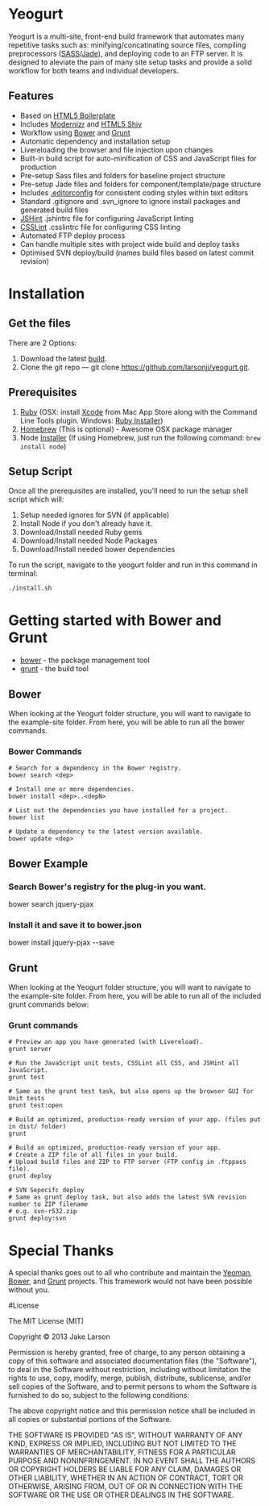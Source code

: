 Yeogurt
=======

Yeogurt is a multi-site, front-end build framework that automates many repetitive tasks such as: minifying/concatinating source files, compiling preprocessors ([SASS](http://sass-lang.com/)/[Jade](http://jade-lang.com/)), and deploying code to an FTP server. It is designed to aleviate the pain of many site setup tasks and provide a solid workflow for both teams and individual developers.

## Features
- Based on [HTML5 Boilerplate](http://html5boilerplate.com/)
- Includes [Modernizr](http://modernizr.com/) and [HTML5 Shiv](https://github.com/aFarkas/html5shiv)
- Workflow using [Bower](http://bower.io) and [Grunt](http://gruntjs.com)
- Automatic dependency and installation setup
- Livereloading the browser and file injection upon changes
- Built-in build script for auto-minification of CSS and JavaScript files for production
- Pre-setup Sass files and folders for baseline project structure
- Pre-setup Jade files and folders for component/template/page structure
- Includes [.editorconfig](http://editorconfig.org/) for consistent coding styles within text editors
- Standard .gitignore and .svn_ignore to ignore install packages and generated build files
- [JSHint](http://www.jshint.com/) .jshintrc file for configuring JavaScript linting
- [CSSLint](http://csslint.net/) .csslintrc file for configuring CSS linting
- Automated FTP deploy process
- Can handle multiple sites with project wide build and deploy tasks
- Optimised SVN deploy/build (names build files based on latest commit revision)

# Installation

## Get the files

There are 2 Options:

1. Download the latest [build](https://github.com/larsonjj/yeogurt/archive/master.zip).
2. Clone the git repo — git clone https://github.com/larsonjj/yeogurt.git.

## Prerequisites
1. [Ruby](https://www.ruby-lang.org/en/) (OSX: install [Xcode](https://itunes.apple.com/us/app/xcode/id497799835?mt=12) from Mac App Store along with the Command Line Tools plugin. Windows: [Ruby Installer](http://rubyinstaller.org/downloads))
2. [Homebrew](http://brew.sh/) (This is optional) - Awesome OSX package manager
3. Node [Installer](http://nodejs.org/download/) (If using Homebrew, just run the following command: ```brew install node```)


## Setup Script
Once all the prerequisites are installed, you'll need to run the setup shell script which will:

1. Setup needed ignores for SVN (if applicable)
2. Install Node if you don't already have it.
3. Download/Install needed Ruby gems
4. Download/Install needed Node Packages
5. Download/Install needed bower dependencies

To run the script, navigate to the yeogurt folder and run in this command in terminal:
```bash
./install.sh
```


# Getting started with Bower and Grunt

* [bower](http://bower.io) - the package management tool
* [grunt](http://gruntjs.com) - the build tool

## Bower

When looking at the Yeogurt folder structure, you will want to navigate to the example-site folder. From here, you will be able to run all the bower commands.

### Bower Commands

```
# Search for a dependency in the Bower registry.
bower search <dep>

# Install one or more dependencies.
bower install <dep>..<depN>

# List out the dependencies you have installed for a project.
bower list

# Update a dependency to the latest version available.
bower update <dep>
```

## Bower Example

### Search Bower's registry for the plug-in you want.
bower search jquery-pjax

### Install it and save it to bower.json
bower install jquery-pjax --save


## Grunt

When looking at the Yeogurt folder structure, you will want to navigate to the example-site folder. From here, you will be able to run all of the included grunt commands below:

### Grunt commands

```
# Preview an app you have generated (with Livereload).
grunt server

# Run the JavaScript unit tests, CSSLint all CSS, and JSHint all JavaScript.
grunt test

# Same as the grunt test task, but also opens up the browser GUI for Unit tests
grunt test:open

# Build an optimized, production-ready version of your app. (files put in dist/ folder)
grunt

# Build an optimized, production-ready version of your app.
# Create a ZIP file of all files in your build.
# Upload build files and ZIP to FTP server (FTP config in .ftppass file).
grunt deploy

# SVN Sepecifc deploy
# Same as grunt deploy task, but also adds the latest SVN revision number to ZIP filename
# e.g. svn-r532.zip
grunt deploy:svn
```

# Special Thanks
A special thanks goes out to all who contribute and maintain the [Yeoman](http://yeoman.io/), [Bower](http://bower.io/), and [Grunt](http://gruntjs.com/) projects. This framework would not have been possible without you.

#License

The MIT License (MIT)

Copyright © 2013 Jake Larson

Permission is hereby granted, free of charge, to any person obtaining a copy of this software and associated documentation files (the "Software"), to deal in the Software without restriction, including without limitation the rights to use, copy, modify, merge, publish, distribute, sublicense, and/or sell copies of the Software, and to permit persons to whom the Software is furnished to do so, subject to the following conditions:

The above copyright notice and this permission notice shall be included in all copies or substantial portions of the Software.

THE SOFTWARE IS PROVIDED "AS IS", WITHOUT WARRANTY OF ANY KIND, EXPRESS OR IMPLIED, INCLUDING BUT NOT LIMITED TO THE WARRANTIES OF MERCHANTABILITY, FITNESS FOR A PARTICULAR PURPOSE AND NONINFRINGEMENT. IN NO EVENT SHALL THE AUTHORS OR COPYRIGHT HOLDERS BE LIABLE FOR ANY CLAIM, DAMAGES OR OTHER LIABILITY, WHETHER IN AN ACTION OF CONTRACT, TORT OR OTHERWISE, ARISING FROM, OUT OF OR IN CONNECTION WITH THE SOFTWARE OR THE USE OR OTHER DEALINGS IN THE SOFTWARE.

